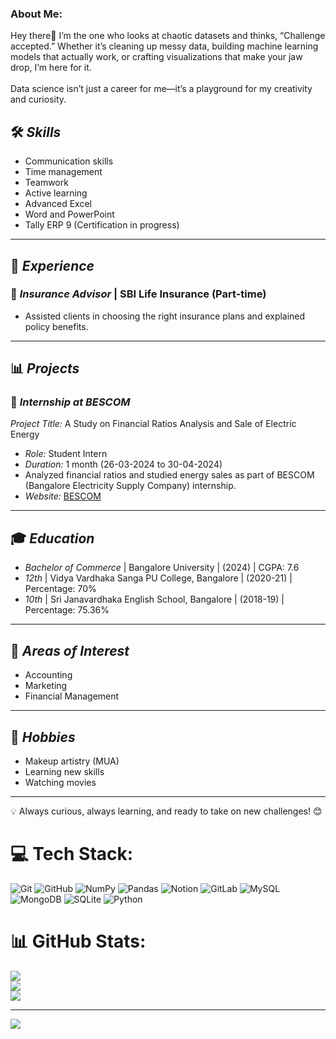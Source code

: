 ### About Me:
Hey there👋 
I’m the one who looks at chaotic datasets and thinks, “Challenge accepted.” Whether it’s cleaning up messy data, building machine learning models that actually work, or crafting visualizations that make your jaw drop, I’m here for it.<br><br>Data science isn’t just a career for me—it’s a playground for my creativity and curiosity.


## 🛠 *Skills*  
- Communication skills  
- Time management  
- Teamwork  
- Active learning  
- Advanced Excel  
- Word and PowerPoint  
- Tally ERP 9 (Certification in progress)  

---

## 💼 *Experience*  
### 🔹 *Insurance Advisor* | SBI Life Insurance (Part-time)  
- Assisted clients in choosing the right insurance plans and explained policy benefits.  

---

## 📊 *Projects*  
### 🔸 *Internship at BESCOM*  
*Project Title:* A Study on Financial Ratios Analysis and Sale of Electric Energy  
- *Role:* Student Intern  
- *Duration:* 1 month (26-03-2024 to 30-04-2024)  
- Analyzed financial ratios and studied energy sales as part of BESCOM (Bangalore Electricity Supply Company) internship.  
- *Website:* [BESCOM](https://bescom.karnataka.gov.in)  

---

## 🎓 *Education*  
- *Bachelor of Commerce* | Bangalore University | (2024) | CGPA: 7.6  
- *12th* | Vidya Vardhaka Sanga PU College, Bangalore | (2020-21) | Percentage: 70%  
- *10th* | Sri Janavardhaka English School, Bangalore | (2018-19) | Percentage: 75.36%  

---

## 🌟 *Areas of Interest*  
- Accounting  
- Marketing  
- Financial Management  

---

## 🎨 *Hobbies*  
- Makeup artistry (MUA)  
- Learning new skills  
- Watching movies  

---

💡 Always curious, always learning, and ready to take on new challenges! 😊
# 💻 Tech Stack:
![Git](https://img.shields.io/badge/git-%23F05033.svg?style=for-the-badge&logo=git&logoColor=white) ![GitHub](https://img.shields.io/badge/github-%23121011.svg?style=for-the-badge&logo=github&logoColor=white) ![NumPy](https://img.shields.io/badge/numpy-%23013243.svg?style=for-the-badge&logo=numpy&logoColor=white) ![Pandas](https://img.shields.io/badge/pandas-%23150458.svg?style=for-the-badge&logo=pandas&logoColor=white) ![Notion](https://img.shields.io/badge/Notion-%23000000.svg?style=for-the-badge&logo=notion&logoColor=white) ![GitLab](https://img.shields.io/badge/gitlab-%23181717.svg?style=for-the-badge&logo=gitlab&logoColor=white) ![MySQL](https://img.shields.io/badge/mysql-4479A1.svg?style=for-the-badge&logo=mysql&logoColor=white) ![MongoDB](https://img.shields.io/badge/MongoDB-%234ea94b.svg?style=for-the-badge&logo=mongodb&logoColor=white) ![SQLite](https://img.shields.io/badge/sqlite-%2307405e.svg?style=for-the-badge&logo=sqlite&logoColor=white) ![Python](https://img.shields.io/badge/python-3670A0?style=for-the-badge&logo=python&logoColor=ffdd54)
# 📊 GitHub Stats:
![](https://github-readme-stats.vercel.app/api?username=rosedatahub&theme=dark&hide_border=false&include_all_commits=false&count_private=false)<br/>
![](https://github-readme-streak-stats.herokuapp.com/?user=rosedatahub&theme=dark&hide_border=false)<br/>
![](https://github-readme-stats.vercel.app/api/top-langs/?username=rosedatahub&theme=dark&hide_border=false&include_all_commits=false&count_private=false&layout=compact)

---
[![](https://visitcount.itsvg.in/api?id=rosedatahub&icon=4&color=5)](https://visitcount.itsvg.in)

<!-- Proudly created with GPRM ( https://gprm.itsvg.in ) -->


